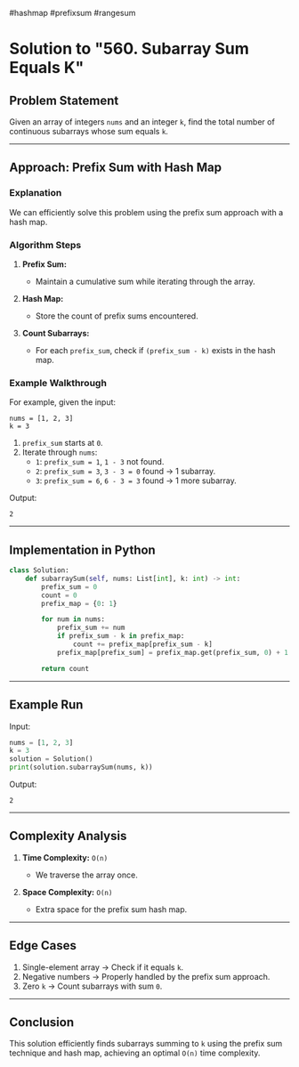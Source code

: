#hashmap  #prefixsum #rangesum
# Solution to "560. Subarray Sum Equals K"

## Problem Statement

Given an array of integers `nums` and an integer `k`, find the total number of continuous subarrays whose sum equals `k`.

---

## Approach: Prefix Sum with Hash Map

### Explanation

We can efficiently solve this problem using the prefix sum approach with a hash map.

### Algorithm Steps

1. **Prefix Sum:**
    
    - Maintain a cumulative sum while iterating through the array.
2. **Hash Map:**
    
    - Store the count of prefix sums encountered.
3. **Count Subarrays:**
    
    - For each `prefix_sum`, check if `(prefix_sum - k)` exists in the hash map.

### Example Walkthrough

For example, given the input:

```
nums = [1, 2, 3]
k = 3
```

1. `prefix_sum` starts at `0`.
2. Iterate through `nums`:
    - `1`: `prefix_sum = 1`, `1 - 3` not found.
    - `2`: `prefix_sum = 3`, `3 - 3 = 0` found → 1 subarray.
    - `3`: `prefix_sum = 6`, `6 - 3 = 3` found → 1 more subarray.

Output:

```
2
```

---

## Implementation in Python

```python
class Solution:
    def subarraySum(self, nums: List[int], k: int) -> int:
        prefix_sum = 0
        count = 0
        prefix_map = {0: 1}

        for num in nums:
            prefix_sum += num
            if prefix_sum - k in prefix_map:
                count += prefix_map[prefix_sum - k]
            prefix_map[prefix_sum] = prefix_map.get(prefix_sum, 0) + 1

        return count
```

---

## Example Run

Input:

```python
nums = [1, 2, 3]
k = 3
solution = Solution()
print(solution.subarraySum(nums, k))
```

Output:

```
2
```

---

## Complexity Analysis

1. **Time Complexity:** `O(n)`
    
    - We traverse the array once.
2. **Space Complexity:** `O(n)`
    
    - Extra space for the prefix sum hash map.

---

## Edge Cases

1. Single-element array → Check if it equals `k`.
2. Negative numbers → Properly handled by the prefix sum approach.
3. Zero `k` → Count subarrays with sum `0`.

---

## Conclusion

This solution efficiently finds subarrays summing to `k` using the prefix sum technique and hash map, achieving an optimal `O(n)` time complexity.